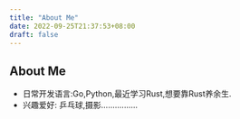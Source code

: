 ```yaml
---
title: "About Me"
date: 2022-09-25T21:37:53+08:00
draft: false
---
```


## About Me

- 日常开发语言:Go,Python,最近学习Rust,想要靠Rust养余生.
- 兴趣爱好: 乒乓球,摄影................
